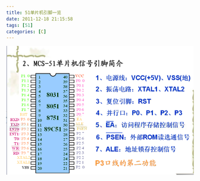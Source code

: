 ```yaml
---
title: 51单片机引脚一览
date: 2011-12-18 21:15:58
tags: [51]
categories: [C]
---
```

![Image](../assets/images/2011-12-18-51-01.jpg)